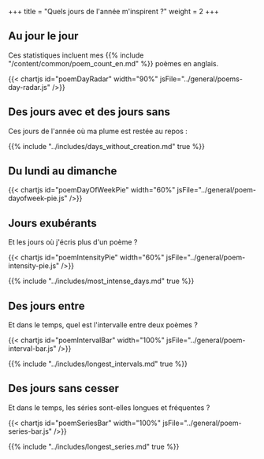+++
title = "Quels jours de l'année m'inspirent ?"
weight = 2
+++

## Au jour le jour

Ces statistiques incluent mes {{% include "/content/common/poem_count_en.md" %}} poèmes en anglais.

{{< chartjs id="poemDayRadar" width="90%" jsFile="../general/poems-day-radar.js" />}}

## Des jours avec et des jours sans

Ces jours de l'année où ma plume est restée au repos :

{{% include "../includes/days_without_creation.md" true %}}

## Du lundi au dimanche

{{< chartjs id="poemDayOfWeekPie" width="60%" jsFile="../general/poem-dayofweek-pie.js" />}}

## Jours exubérants

Et les jours où j'écris plus d'un poème ?

{{< chartjs id="poemIntensityPie" width="60%" jsFile="../general/poem-intensity-pie.js" />}}

{{% include "../includes/most_intense_days.md" true %}}

## Des jours entre

Et dans le temps, quel est l'intervalle entre deux poèmes ?

{{< chartjs id="poemIntervalBar" width="100%" jsFile="../general/poem-interval-bar.js" />}}

{{% include "../includes/longest_intervals.md" true %}}

## Des jours sans cesser

Et dans le temps, les séries sont-elles longues et fréquentes ?

{{< chartjs id="poemSeriesBar" width="100%" jsFile="../general/poem-series-bar.js" />}}

{{% include "../includes/longest_series.md" true %}}